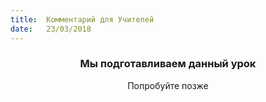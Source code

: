 ```yaml
---
title:  Комментарий для Учителей
date:   23/03/2018
---
```


### <center>Мы подготавливаем данный урок</center>
<center>Попробуйте позже</center>